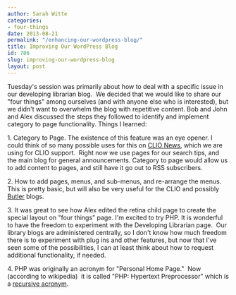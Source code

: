 ```yaml
---
author: Sarah Witte
categories:
- four-things
date: 2013-08-21
permalink: "/enhancing-our-wordpress-blog/"
title: Improving Our WordPress Blog
id: 786
slug: improving-our-wordpress-blog
layout: post
---
```

Tuesday's session was primarily about how to deal with a specific
  issue in our developing librarian blog.  We decided that we would like to share
  our "four things" among ourselves (and with anyone else who is interested), but
  we didn't want to overwhelm the blog with repetitive content. Bob and John and Alex discussed the steps they followed to identify and implement category to page
  functionality. Things I learned:

<p>1. Category to Page. The existence of this feature was an eye opener. I could think of so many possible uses for this on <a href="https://blogs.cul.columbia.edu/cliobeta/">CLIO News</a>, which we are using for CLIO support.  Right now we use pages for our search tips, and the main blog for general announcements. Category to page would allow us to add content to pages, and still have it go out to RSS subscribers.</p>

<p>2. How to add pages, menus, and sub-menus, and re-arrange the
  menus.  This is pretty basic, but will also be very useful for the CLIO and possibly
  <a href="https://blogs.cul.columbia.edu/butler/">Butler</a> blogs.</p>

<p>3. It was great to see how Alex edited the retina child page to create the
  special layout on "four things" page. I'm excited to try PHP. It is wonderful
  to have the freedom to experiment with the Developing Librarian page.  Our library
  blogs are administered centrally, so I don't know how much freedom there is to
  experiment with plug ins and other features, but now that I've seen some of the
  possibilities, I can at least think about how to request additional functionality,
  if needed.</p>

<p>4. PHP was originally an acronym for "Personal Home Page."  Now (according
  to wikipedia)  it is called "PHP: Hypertext Preprocessor" which is a <a href="http://en.wikipedia.org/wiki/Recursive_acronym">recursive acronym</a>.</p>
